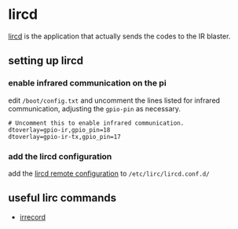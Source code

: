 # lircd

[lircd][lircd] is the application that actually sends the codes to the IR blaster.

[lircd]:https://www.lirc.org/html/lircd.html

## setting up lircd

### enable infrared communication on the pi

edit `/boot/config.txt` and uncomment the lines listed for infrared communication, adjusting the `gpio-pin` as necessary.

```text
# Uncomment this to enable infrared communication.
dtoverlay=gpio-ir,gpio_pin=18
dtoverlay=gpio-ir-tx,gpio_pin=17
```

### add the lircd configuration

add the [lircd remote configuration][lircd-config] to `/etc/lirc/lircd.conf.d/`

[lircd-config]:https://gist.github.com/prplecake/71c4bc8584541cf7423b922b81733c3a

## useful lirc commands

* [irrecord](https://www.lirc.org/html/irrecord.html)